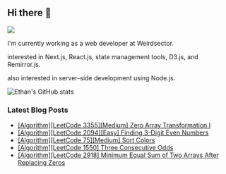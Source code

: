 ## Hi there 👋
<a href="https://steadyg.tistory.com/" target="_blank"><img src="https://img.shields.io/badge/BLOG-000000?style=flat&logo=tistory&logoColor=ffffff"/></a>

I'm currently working as a web developer at Weirdsector.

interested in Next.js, React.js, state management tools, D3.js, and Remirror.js.


also interested in server-side development using Node.js.

![Ethan's GitHub stats](https://github-readme-stats.vercel.app/api?username=ethandeveloper2&theme=dark&show_icons=true)
<!--
**ethandeveloper2/ethandeveloper2** is a ✨ _special_ ✨ repository because its `README.md` (this file) appears on your GitHub profile.

Here are some ideas to get you started:

- 🔭 I’m currently working on ...
- 🌱 I’m currently learning ...
- 👯 I’m looking to collaborate on ...
- 🤔 I’m looking for help with ...
- 💬 Ask me about ...
- 📫 How to reach me: ...
- 😄 Pronouns: ...
- ⚡ Fun fact: ...
-->
### Latest Blog Posts

- [[Algorithm][LeetCode 3355][Medium] Zero Array Transformation I](https://steadyg.tistory.com/93)
- [[Algorithm][LeetCode 2094][Easy]&nbsp;Finding 3-Digit Even Numbers](https://steadyg.tistory.com/92)
- [[Algorithm][LeetCode 75][Medium] Sort Colors](https://steadyg.tistory.com/91)
- [[Algorithm][LeetCode 1550] Three Consecutive Odds](https://steadyg.tistory.com/90)
- [[Algorithm][LeetCode 2918] Minimum Equal Sum of Two Arrays After Replacing Zeros](https://steadyg.tistory.com/89)

